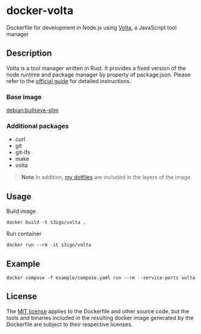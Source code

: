 # docker-volta

Dockerfile for development in Node.js using [Volta](https://volta.sh/), a JavaScript tool manager

## Description

Volta is a tool manager written in Rust.
It provides a fixed version of the node runtime and package manager by property of package.json.
Please refer to the [official guide](https://docs.volta.sh/guide/) for detailed instructions.

### Base image

[debian:bullseye-slim](https://hub.docker.com/_/debian)

### Additional packages

- curl
- git
- git-lfs
- make
- volta

> **Note**
> In addition, [my dotfiles](https://github.com/s3igo/dotfiles) are included in the layers of the image.

## Usage

Build image

```shell
docker build -t s3igo/volta .
```

Run container

```shell
docker run --rm -it s3igo/volta
```

## Example

```shell
docker compose -f example/compose.yaml run --rm --service-ports volta
```

## License

The [MIT license](LICENSE) applies to the Dockerfile and other source code,
but the tools and binaries included in the resulting docker image generated by the Dockerfile
are subject to their respective licenses.
